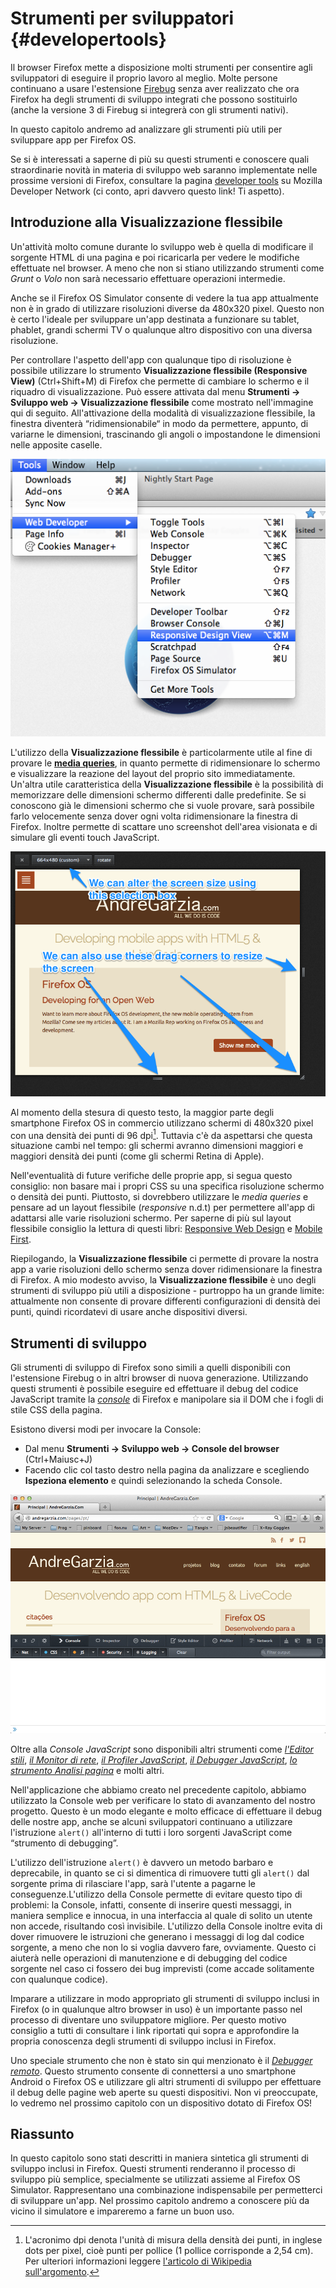 # Strumenti per sviluppatori {#developertools}

Il browser Firefox mette a disposizione molti strumenti per consentire agli sviluppatori di eseguire il proprio lavoro al meglio. Molte persone continuano a usare l'estensione [Firebug][1] senza aver realizzato che ora Firefox ha degli strumenti di sviluppo integrati che possono sostituirlo (anche la versione 3 di Firebug si integrerà con gli strumenti nativi).

In questo capitolo andremo ad analizzare gli strumenti più utili per sviluppare app per Firefox OS.

Se si è interessati a saperne di più su questi strumenti e conoscere quali straordinarie novità in materia di sviluppo web saranno implementate nelle prossime versioni di Firefox, consultare la pagina [developer tools][2] su Mozilla Developer Network (ci conto, apri davvero questo link! Ti aspetto).
 
## Introduzione alla Visualizzazione flessibile

Un'attività molto comune durante lo sviluppo web è quella di modificare il sorgente HTML di una pagina e poi ricaricarla per vedere le modifiche effettuate nel browser. A meno che non si stiano utilizzando strumenti come *Grunt* o *Volo* non sarà necessario effettuare operazioni intermedie.

Anche se il Firefox OS Simulator consente di vedere la tua app attualmente non è in grado di utilizzare risoluzioni diverse da 480x320 pixel. Questo non è certo l'ideale per sviluppare un'app destinata a funzionare su tablet, phablet, grandi schermi TV o qualunque altro dispositivo con una diversa risoluzione.

Per controllare l'aspetto dell'app con qualunque tipo di risoluzione è possibile utilizzare lo strumento **Visualizzazione flessibile (Responsive View)** (Ctrl+Shift+M) di Firefox che permette di cambiare lo schermo e il riquadro di visualizzazione. Può essere attivata dal menu **Strumenti -> Sviluppo web -> Visualizzazione flessibile** come mostrato nell'immagine qui di seguito. All'attivazione della modalità di visualizzazione flessibile, la finestra diventerà “ridimensionabile“ in modo da permettere, appunto, di variarne le dimensioni, trascinando gli angoli o impostandone le dimensioni nelle apposite caselle.

![Attivazione della visualizzazione flessibile](images/originals/responsive-design-view.png)

L'utilizzo della **Visualizzazione flessibile** è particolarmente utile al fine di provare le [**media queries**][3], in quanto permette di ridimensionare lo schermo e visualizzare la reazione del layout del proprio sito immediatamente. Un'altra utile caratteristica della **Visualizzazione flessibile** è la possibilità di memorizzare delle dimensioni schermo differenti dalle predefinite. Se si conoscono già le dimensioni schermo che si vuole provare, sarà possibile farlo velocemente senza dover ogni volta ridimensionare la finestra di Firefox. Inoltre permette di scattare uno screenshot dell'area visionata e di simulare gli eventi touch JavaScript.

![Esempio di visualizzazione flessibile](images/originals/responsive-view-sample.png)

Al momento della stesura di questo testo, la maggior parte degli smartphone Firefox OS in commercio utilizzano schermi di 480x320 pixel con una densità dei punti di 96 dpi[^itdpi]. Tuttavia c'è da aspettarsi che questa situazione cambi nel tempo: gli schermi avranno dimensioni maggiori e maggiori densità dei punti (come gli schermi Retina di Apple).

[^itdpi]: L'acronimo dpi denota l'unità di misura della densità dei punti, in inglese dots per pixel, cioè punti per pollice (1 pollice corrisponde a 2,54 cm). Per ulteriori informazioni leggere [l'articolo di Wikipedia sull'argomento][4].

Nell'eventualità di future verifiche delle proprie app, si segua questo consiglio: non basare mai i propri CSS su una specifica risoluzione schermo o densità dei punti. Piuttosto, si dovrebbero utilizzare le *media queries* e pensare ad un layout flessibile (*responsive* n.d.t) per permettere all'app di adattarsi alle varie risoluzioni schermo. Per saperne di più sul layout flessibile consiglio la lettura di questi libri: [Responsive Web Design][5] e [Mobile First][6].

Riepilogando, la **Visualizzazione flessibile** ci permette di provare la nostra app a varie risoluzioni dello schermo senza dover ridimensionare la finestra di Firefox. A mio modesto avviso, la **Visualizzazione flessibile** è uno degli strumenti di sviluppo più utili a disposizione - purtroppo ha un grande limite: attualmente non consente di provare differenti configurazioni di densità dei punti, quindi ricordatevi di usare anche dispositivi diversi.

## Strumenti di sviluppo

Gli strumenti di sviluppo di Firefox sono simili a quelli disponibili con l'estensione Firebug o in altri browser di nuova generazione. Utilizzando questi strumenti è possibile eseguire ed effettuare il debug del codice JavaScript tramite la [*console*][7] di Firefox e manipolare sia il DOM che i fogli di stile CSS della pagina.

Esistono diversi modi per invocare la Console:

* Dal menu **Strumenti -> Sviluppo web -> Console del browser** (Ctrl+Maiusc+J)
* Facendo clic col tasto destro nella pagina da analizzare e scegliendo **Ispeziona elemento** e quindi selezionando la scheda Console.

![Console JavaScript](images/originals/console-open.png) 

Oltre alla *Console JavaScript* sono disponibili altri strumenti come [*l'Editor stili*][8], [*il Monitor di rete*][9], [*il Profiler JavaScript*][10], [*il Debugger JavaScript*][11], [*lo strumento Analisi pagina*][12] e molti altri.

Nell'applicazione che abbiamo creato nel precedente capitolo, abbiamo utilizzato la Console web per verificare lo stato di avanzamento del nostro progetto. Questo è un modo elegante e molto efficace di effettuare il debug delle nostre app, anche se alcuni sviluppatori continuano a utilizzare l'istruzione `alert()` all'interno di tutti i loro sorgenti JavaScript come “strumento di debugging”.

L'utilizzo dell'istruzione `alert()` è davvero un metodo barbaro e deprecabile, in quanto se ci si dimentica di rimuovere tutti gli `alert()` dal sorgente prima di rilasciare l'app, sarà l'utente a pagarne le conseguenze.L'utilizzo della Console permette di evitare questo tipo di problemi: la Console, infatti, consente di inserire questi messaggi, in maniera semplice e innocua, in una interfaccia al quale di solito un utente non accede, risultando così invisibile. L'utilizzo della Console inoltre evita di dover rimuovere le istruzioni che generano i messaggi di log dal codice sorgente, a meno che non lo si voglia davvero fare, ovviamente. Questo ci aiuterà nelle operazioni di manutenzione e di debugging del codice sorgente nel caso ci fossero dei bug imprevisti (come accade solitamente con qualunque codice).

Imparare a utilizzare in modo appropriato gli strumenti di sviluppo inclusi in Firefox (o in qualunque altro browser in uso) è un importante passo nel processo di diventare uno sviluppatore migliore. Per questo motivo consiglio a tutti di consultare i link riportati qui sopra e approfondire la propria conoscenza degli strumenti di sviluppo inclusi in Firefox.

Uno speciale strumento che non è stato sin qui menzionato è il [*Debugger remoto*][13]. Questo strumento consente di connettersi a uno smartphone Android o Firefox OS e utilizzare gli altri strumenti di sviluppo per effettuare il debug delle pagine web aperte su questi dispositivi. Non vi preoccupate, lo vedremo nel prossimo capitolo con un dispositivo dotato di Firefox OS!

## Riassunto

In questo capitolo sono stati descritti in maniera sintetica gli strumenti di sviluppo inclusi in Firefox. Questi strumenti renderanno il processo di sviluppo più semplice, specialmente se utilizzati assieme al Firefox OS Simulator. Rappresentano una combinazione indispensabile per permetterci di sviluppare un'app. Nel prossimo capitolo andremo a conoscere più da vicino il simulatore e impareremo a farne un buon uso.

[1]: https://addons.mozilla.org/it/firefox/addon/firebug/ "Firebug su AMO"
[2]: https://developer.mozilla.org/en-US/docs/Tools "Dev Tools su MDN"
[3]: https://developer.mozilla.org/en-US/docs/Web/Guide/CSS/Media_queries "Media Queries su MDN"
[4]: http://it.wikipedia.org/wiki/Risoluzione_%28grafica%29 "Risoluzione grafica su Wikipedia"
[5]: http://abookapart.com/products/responsive-web-design
[6]: http://abookapart.com/products/mobile-first
[7]: https://developer.mozilla.org/en-US/docs/Web/API/console
[8]: https://developer.mozilla.org/en-US/docs/Tools/Style_Editor
[9]: https://developer.mozilla.org/en-US/docs/Tools/Network_Monitor
[10]: https://developer.mozilla.org/en-US/docs/Tools/Profiler
[11]: https://developer.mozilla.org/en-US/docs/Tools/Debugger
[12]: https://developer.mozilla.org/en-US/docs/Tools/Page_Inspector
[13]: https://developer.mozilla.org/en-US/docs/Tools/Remote_Debugging
